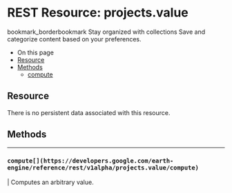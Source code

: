  
#  REST Resource: projects.value 
bookmark_borderbookmark Stay organized with collections  Save and categorize content based on your preferences.
  * On this page
  * [Resource](https://developers.google.com/earth-engine/reference/rest/v1alpha/projects.value#resource)
  * [Methods](https://developers.google.com/earth-engine/reference/rest/v1alpha/projects.value#methods)
    * [compute](https://developers.google.com/earth-engine/reference/rest/v1alpha/projects.value#compute)


## Resource
There is no persistent data associated with this resource.
## Methods  
---  
### `compute[](https://developers.google.com/earth-engine/reference/rest/v1alpha/projects.value/compute)`
|  Computes an arbitrary value.  
